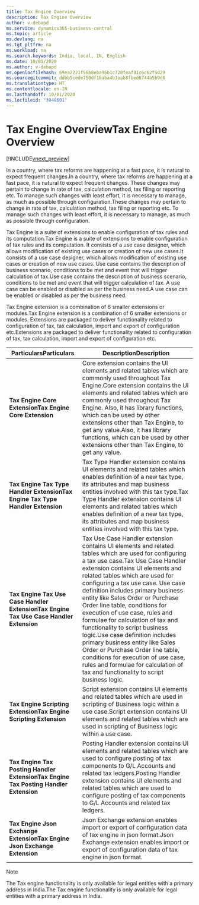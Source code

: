 ```yaml
---
title: Tax Engine Overview
description: Tax Engine Overview
author: v-debapd
ms.service: dynamics365-business-central
ms.topic: article
ms.devlang: na
ms.tgt_pltfrm: na
ms.workload: na
ms.search.keywords: India, local, IN, English
ms.date: 10/01/2020
ms.author: v-debapd
ms.openlocfilehash: 69ea2221f56b8eba96b1c720feaf81c6c62f5d29
ms.sourcegitcommit: ddbb5cede750df1baba4b3eab8fbed6744b5b9d6
ms.translationtype: HT
ms.contentlocale: en-IN
ms.lasthandoff: 10/01/2020
ms.locfileid: "3948601"
---
```

# <a name="tax-engine-overview"></a><span data-ttu-id="8121c-103">Tax Engine Overview</span><span class="sxs-lookup"><span data-stu-id="8121c-103">Tax Engine Overview</span></span>
[!INCLUDE[vnext_preview](../../includes/vnext_preview.md)]

<span data-ttu-id="8121c-104">In a country, where tax reforms are happening at a fast pace, it is natural to expect frequent changes.</span><span class="sxs-lookup"><span data-stu-id="8121c-104">In a country, where tax reforms are happening at a fast pace, it is natural to expect frequent changes.</span></span> <span data-ttu-id="8121c-105">These changes may pertain to change in rate of tax, calculation method, tax     filing or reporting etc. To manage such changes with least effort, it is necessary to manage, as much as possible through configuration.</span><span class="sxs-lookup"><span data-stu-id="8121c-105">These changes may pertain to change in rate of tax, calculation method, tax     filing or reporting etc. To manage such changes with least effort, it is necessary to manage, as much as possible through configuration.</span></span> 

<span data-ttu-id="8121c-106">Tax Engine is a suite of extensions to enable configuration of tax rules and its computation.</span><span class="sxs-lookup"><span data-stu-id="8121c-106">Tax Engine is a suite of extensions to enable configuration of tax rules and its computation.</span></span> <span data-ttu-id="8121c-107">It consists of a use case designer, which allows modification of existing use cases or creation of new use cases.</span><span class="sxs-lookup"><span data-stu-id="8121c-107">It consists of a use case designer, which allows modification of existing use cases or creation of new use cases.</span></span> <span data-ttu-id="8121c-108">Use case contains the description of business scenario, conditions to be met and event that will trigger calculation of tax.</span><span class="sxs-lookup"><span data-stu-id="8121c-108">Use case contains the description of business scenario, conditions to be met and event that will trigger calculation of tax.</span></span> <span data-ttu-id="8121c-109">A use case can be enabled or disabled as per the business need.</span><span class="sxs-lookup"><span data-stu-id="8121c-109">A use case can be enabled or disabled as per the business need.</span></span>

<span data-ttu-id="8121c-110">Tax Engine extension is a combination of 6 smaller extensions or modules.</span><span class="sxs-lookup"><span data-stu-id="8121c-110">Tax Engine extension is a combination of 6 smaller extensions or modules.</span></span> <span data-ttu-id="8121c-111">Extensions are packaged to deliver functionality related to configuration of tax, tax calculation, import and export of configuration etc.</span><span class="sxs-lookup"><span data-stu-id="8121c-111">Extensions are packaged to deliver functionality related to configuration of tax, tax calculation, import and export of configuration etc.</span></span>



|<span data-ttu-id="8121c-112">Particulars</span><span class="sxs-lookup"><span data-stu-id="8121c-112">Particulars</span></span>|<span data-ttu-id="8121c-113">Description</span><span class="sxs-lookup"><span data-stu-id="8121c-113">Description</span></span>|
|---------|---------|
|<span data-ttu-id="8121c-114">**Tax Engine Core Extension**</span><span class="sxs-lookup"><span data-stu-id="8121c-114">**Tax Engine Core Extension**</span></span>| <span data-ttu-id="8121c-115">Core extension contains the UI elements and related tables which are commonly used throughout Tax Engine.</span><span class="sxs-lookup"><span data-stu-id="8121c-115">Core extension contains the UI elements and related tables which are commonly used throughout Tax Engine.</span></span> <span data-ttu-id="8121c-116">Also, it has library functions, which can be used by other extensions other than Tax Engine, to get any value.</span><span class="sxs-lookup"><span data-stu-id="8121c-116">Also, it has library functions, which can be used by other extensions other than Tax Engine, to get any value.</span></span>|
|<span data-ttu-id="8121c-117">**Tax Engine Tax Type Handler Extension**</span><span class="sxs-lookup"><span data-stu-id="8121c-117">**Tax Engine Tax Type Handler Extension**</span></span>|<span data-ttu-id="8121c-118">Tax Type Handler extension contains UI elements and related tables which enables definition of a new tax type, its attributes and map business entities involved with this tax type.</span><span class="sxs-lookup"><span data-stu-id="8121c-118">Tax Type Handler extension contains UI elements and related tables which enables definition of a new tax type, its attributes and map business entities involved with this tax type.</span></span>|
|<span data-ttu-id="8121c-119">**Tax Engine Tax Use Case Handler Extension**</span><span class="sxs-lookup"><span data-stu-id="8121c-119">**Tax Engine Tax Use Case Handler Extension**</span></span>|<span data-ttu-id="8121c-120">Tax Use Case Handler extension contains UI elements and related tables which are used for configuring a tax use case.</span><span class="sxs-lookup"><span data-stu-id="8121c-120">Tax Use Case Handler extension contains UI elements and related tables which are used for configuring a tax use case.</span></span> <span data-ttu-id="8121c-121">Use case definition includes primary business entity like Sales Order or Purchase Order line table, conditions for execution of use case, rules and formulae for calculation of tax and functionality to script business logic.</span><span class="sxs-lookup"><span data-stu-id="8121c-121">Use case definition includes primary business entity like Sales Order or Purchase Order line table, conditions for execution of use case, rules and formulae for calculation of tax and functionality to script business logic.</span></span>|
|<span data-ttu-id="8121c-122">**Tax Engine Scripting Extension**</span><span class="sxs-lookup"><span data-stu-id="8121c-122">**Tax Engine Scripting Extension**</span></span>|<span data-ttu-id="8121c-123">Script extension contains UI elements and related tables which are used in scripting of Business logic within a use case.</span><span class="sxs-lookup"><span data-stu-id="8121c-123">Script extension contains UI elements and related tables which are used in scripting of Business logic within a use case.</span></span>|
|<span data-ttu-id="8121c-124">**Tax Engine Tax Posting Handler Extension**</span><span class="sxs-lookup"><span data-stu-id="8121c-124">**Tax Engine Tax Posting Handler Extension**</span></span>|<span data-ttu-id="8121c-125">Posting Handler extension contains UI elements and related tables which are used to configure posting of tax components to G/L Accounts and related tax ledgers.</span><span class="sxs-lookup"><span data-stu-id="8121c-125">Posting Handler extension contains UI elements and related tables which are used to configure posting of tax components to G/L Accounts and related tax ledgers.</span></span>|
|<span data-ttu-id="8121c-126">**Tax Engine Json Exchange Extension**</span><span class="sxs-lookup"><span data-stu-id="8121c-126">**Tax Engine Json Exchange Extension**</span></span>|<span data-ttu-id="8121c-127">Json Exchange extension enables import or export of configuration data of tax engine in json format.</span><span class="sxs-lookup"><span data-stu-id="8121c-127">Json Exchange extension enables import or export of configuration data of tax engine in json format.</span></span>|


> [!NOTE]
> <span data-ttu-id="8121c-128">The Tax engine functionality is only available for legal entities with a primary address in India.</span><span class="sxs-lookup"><span data-stu-id="8121c-128">The Tax engine functionality is only available for legal entities with a primary address in India.</span></span>







































